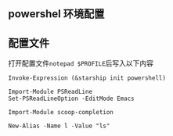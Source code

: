 ## powershel 环境配置

## 配置文件
打开配置文件`notepad $PROFILE`后写入以下内容
```shell
Invoke-Expression (&starship init powershell)

Import-Module PSReadLine
Set-PSReadLineOption -EditMode Emacs

Import-Module scoop-completion

New-Alias -Name l -Value "ls"
```

